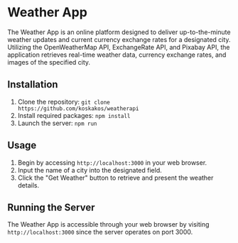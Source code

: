 # Weather App

The Weather App is an online platform designed to deliver up-to-the-minute weather updates and current currency exchange rates for a designated city. Utilizing the OpenWeatherMap API, ExchangeRate API, and Pixabay API, the application retrieves real-time weather data, currency exchange rates, and images of the specified city.
## Installation
1. Clone the repository: `git clone https://github.com/koskakos/weatherapi`
2. Install required packages: `npm install`
3. Launch the server: `npm run`

## Usage
1. Begin by accessing `http://localhost:3000` in your web browser.
2. Input the name of a city into the designated field.
3. Click the "Get Weather" button to retrieve and present the weather details.

## Running the Server
The Weather App is accessible through your web browser by visiting `http://localhost:3000` since the server operates on port 3000.